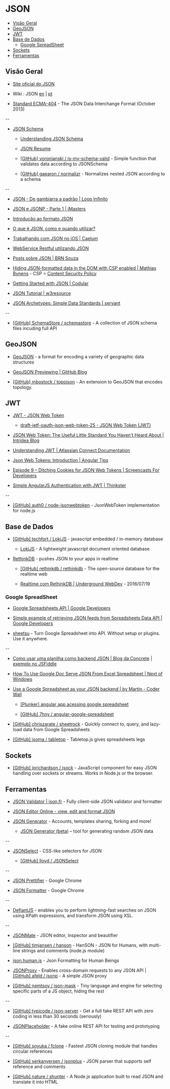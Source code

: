 # JSON

<!-- toc -->

* [Visão Geral](#visão-geral)
* [GeoJSON](#geojson)
* [JWT](#jwt)
* [Base de Dados](#base-de-dados)
  * [Google SpreadSheet](#google-spreadsheet)
* [Sockets](#sockets)
* [Ferramentas](#ferramentas)

<!-- toc stop -->


## Visão Geral

* [Site oficial do JSON](http://www.json.org/)

* Wiki : JSON [en](http://en.wikipedia.org/wiki/JSON) | [pt](http://pt.wikipedia.org/wiki/JSON)

* [Standard ECMA-404](http://www.ecma-international.org/publications/standards/Ecma-404.htm) - The JSON Data Interchange Format (October 2013)

--

* [JSON Schema](http://json-schema.org/)

  * [Understanding JSON Schema](http://spacetelescope.github.io/understanding-json-schema/index.html)

  * [JSON Resume](http://jsonresume.org/)

  * [[GitHub] voronianski / is-my-schema-valid](https://github.com/voronianski/is-my-schema-valid) - Simple function that validates data according to JSONSchema

  * [[GitHub] gaearon / normalizr](https://github.com/gaearon/normalizr) - Normalizes nested JSON according to a schema

--

* [JSON - De gambiarra a padrão | Loop Infinito](http://loopinfinito.com.br/2013/06/18/json-de-gambiarra-a-padrao/)

* [JSON e JSONP - Parte 1 | iMasters](http://imasters.com.br/artigo/21303/javascript/json-e-jsonp-parte-1)

* [Introdução ao formato JSON](http://www.devmedia.com.br/introducao-ao-formato-json/25275)

* [O que é JSON, como e quando utilizar?](http://www.tidbits.com.br/o-que-e-json-como-e-quando-utilizar)

* [Trabalhando com JSON no iOS | Caelum](http://blog.caelum.com.br/trabalhando-com-json-no-ios/)

* [WebService Restful utilizando JSON](http://www.k19.com.br/artigos/webservice-restful-utilizando-json/)

* [Posts sobre JSON | BRN Souza](http://www.brnsouza.com/blog/index.php/tag/json/)

* [Hiding JSON-formatted data in the DOM with CSP enabled | Mathias Bynens](http://mathiasbynens.be/notes/json-dom-csp) - CSP = [Content Security Policy](http://www.w3.org/TR/CSP/)

* [Getting Started with JSON | Codular](http://codular.com/json)

* [JSON Tutorial | w3resource](http://www.w3resource.com/JSON/introduction.php)

* [JSON Archetypes: Simple Data Standards | servant](http://blog.servant.co/json-archetypes/)

--

* [[GitHub] SchemaStore / schemastore](https://github.com/SchemaStore/schemastore) - A collection of JSON schema files incuding full API


## GeoJSON

* [GeoJSON](http://geojson.org/) - a format for encoding a variety of geographic data structures

* [GeoJSON Previewing | GitHub Blog](https://github.com/blog/1638-geojson-previewing)

* [[GitHub] mbostock / topojson](https://github.com/mbostock/topojson) - An extension to GeoJSON that encodes topology.


## JWT

* [JWT - JSON Web Token](http://jwt.io/)

  * [draft-ietf-oauth-json-web-token-25 - JSON Web Token (JWT)](https://tools.ietf.org/html/draft-ietf-oauth-json-web-token-25)

* [JSON Web Token: The Useful Little Standard You Haven't Heard About | Intridea Blog](http://www.intridea.com/blog/2013/11/7/json-web-token-the-useful-little-standard-you-haven-t-heard-about)

* [Understanding JWT | Atlassian Connect Documentation](https://developer.atlassian.com/static/connect/docs/concepts/understanding-jwt.html)

* [Json Web Tokens: Introduction | Angular Tips](http://angular-tips.com/blog/2014/05/json-web-tokens-introduction/)

* [Episode 9 – Ditching Cookies for JSON Web Tokens | Screencasts For Developers](http://knowthen.com/episode-9-ditching-cookies-for-json-web-tokens/)

* [Simple AngularJS Authentication with JWT | Thinkster](https://thinkster.io/angularjs-jwt-auth/)

--

* [[GitHub] auth0 / node-jsonwebtoken](https://github.com/auth0/node-jsonwebtoken) - JsonWebToken implementation for node.js


## Base de Dados

* [[GitHub] techfort / LokiJS](https://github.com/techfort/LokiJS) - javascript embedded / in-memory database

  * [LokiJS](http://lokijs.org/) - A lightweight javascript document oriented database

* [RethinkDB](https://rethinkdb.com/) - pushes JSON to your apps in realtime

  * [[GitHub] rethinkdb / rethinkdb](https://github.com/rethinkdb/rethinkdb) - The open-source database for the realtime web

  * [Realtime com RethinkDB | Underground WebDev](https://udgwebdev.com/realtime-com-rethinkdb) - 2016/07/19


### Google SpreadSheet

* [Google Spreadsheets API | Google Developers](https://developers.google.com/google-apps/spreadsheets/)

* [Simple example of retrieving JSON feeds from Spreadsheets Data API | Google Developers](https://developers.google.com/gdata/samples/spreadsheet_sample)

* [sheetsu](http://sheetsu.com/) - Turn Google Spreadsheet into API. Without setup or plugins. Use it anywhere.

--

* [Como usar uma planilha como backend JSON | Blog da Concrete](http://blog.concretesolutions.com.br/2014/07/como-usar-uma-planilha-como-backend-json/) | [exemplo no JSFiddle](http://jsfiddle.net/jfelipesp/eg4PB/)

* [How To Use Google Doc Serve JSON From Excel Spreadsheet | Next of Windows](http://www.nextofwindows.com/how-to-use-google-doc-spreadsheet-serve-json-from-excel-spreadsheet/)

* [Use a Google Spreadsheet as your JSON backend | by Martin - Coder Wall](https://coderwall.com/p/duapqq)

  * [[Plunker] angular app acessing google spreadsheet](http://plnkr.co/edit/BtbSCVOh7KJsMHjANxMP?p=preview)

  * [[GitHub] 7hny / angular-google-spreadsheet](https://github.com/7hny/angular-google-spreadsheet)

* [[GitHub] chriszarate / sheetrock](https://github.com/chriszarate/sheetrock) - Quickly connect to, query, and lazy-load data from Google Spreadsheets

* [[GitHub] jsoma / tabletop](https://github.com/jsoma/tabletop) - Tabletop.js gives spreadsheets legs


## Sockets

* [[GitHub] jprichardson / jsock](https://github.com/jprichardson/jsock) - JavaScript component for easy JSON handling over sockets or streams. Works in Node.js or the browser.


## Ferramentas

* [JSON Validator | json.fr](http://www.json.fr/) - Fully client-side JSON validator and formatter

* [JSON Editor Online - view, edit and format JSON](http://jsoneditoronline.org/)

* [JSON Generator](http://www.json-generator.com/) - Accounts, templates sharing, forking and more!

  * [JSON Generator (beta)](http://beta.json-generator.com/) – tool for generating random JSON data

--

* [JSONSelect](http://jsonselect.org/) - CSS-like selectors for JSON

  * [[GitHub] lloyd / JSONSelect](https://github.com/lloyd/JSONSelect)

--

* [JSON Prettifier](https://chrome.google.com/webstore/detail/json-prettifier/kccpfgilgmgbipamhohknpokhibinhhj) - Google Chrome

* [JSON Formatter](https://chrome.google.com/webstore/detail/json-formatter/bcjindcccaagfpapjjmafapmmgkkhgoa) - Google Chrome

--

* [DefiantJS](http://www.defiantjs.com/) - enables you to perform lightning-fast searches on JSON using XPath expressions, and transform JSON using XSL.

--

* [JSONMate](http://jsonmate.com/) - JSON editor, inspector and beautifier

* [[GitHub] timjansen / hanson](https://github.com/timjansen/hanson) - HanSON - JSON for Humans, with multi-line strings and comments (node.js module)

* [json.human.js](http://marianoguerra.github.io/json.human.js/) - Json Formatting for Human Beings

* [JSONProxy](http://jsonp.jit.su/) - Enables cross-domain requests to any JSON API | [[GitHub] afeld / jsonp](https://github.com/afeld/jsonp) - A simple JSON proxy

* [[GitHub] nemtsov / json-mask](https://github.com/nemtsov/json-mask) - Tiny language and engine for selecting specific parts of a JS object, hiding the rest

--

* [[GitHub] typicode / json-server](https://github.com/typicode/json-server) - Get a full fake REST API with zero coding in less than 30 seconds (seriously)

* [JSONPlaceholder](http://jsonplaceholder.typicode.com/) - A fake online REST API for testing and prototyping

--

* [[GitHub] soyuka / fclone](https://github.com/soyuka/fclone) - Fastest JSON cloning module that handles circular references

* [[GitHub] serkanyersen / jsonplus](https://github.com/serkanyersen/jsonplus) - JSON parser that supports self reference and comments

* [[GitHub] nature / shunter](https://github.com/nature/shunter) - A Node.js application built to read JSON and translate it into HTML
